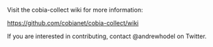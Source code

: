 Visit the cobia-collect wiki for more information:

https://github.com/cobianet/cobia-collect/wiki

If you are interested in contributing, contact @andrewhodel on Twitter.

